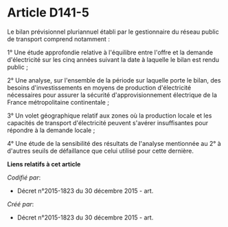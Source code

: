# Article D141-5

Le bilan prévisionnel pluriannuel établi par le gestionnaire du réseau public de transport comprend notamment :

1° Une étude approfondie relative à l'équilibre entre l'offre et la demande d'électricité sur les cinq années suivant la date
à laquelle le bilan est rendu public ;

2° Une analyse, sur l'ensemble de la période sur laquelle porte le bilan, des besoins d'investissements en moyens de
production d'électricité nécessaires pour assurer la sécurité d'approvisionnement électrique de la France métropolitaine
continentale ;

3° Un volet géographique relatif aux zones où la production locale et les capacités de transport d'électricité peuvent
s'avérer insuffisantes pour répondre à la demande locale ;

4° Une étude de la sensibilité des résultats de l'analyse mentionnée au 2° à d'autres seuils de défaillance que celui utilisé
pour cette dernière.

**Liens relatifs à cet article**

_Codifié par_:

  - Décret n°2015-1823 du 30 décembre 2015 - art.

_Créé par_:

  - Décret n°2015-1823 du 30 décembre 2015 - art.
